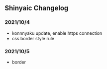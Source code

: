 ## Shinyaic Changelog

### 2021/10/4

- konnnyaku update, enable https connection
- css border style rule

### 2021/10/5
- border
